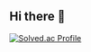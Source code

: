 ## Hi there 👋


[![Solved.ac Profile](http://mazassumnida.wtf/api/v2/generate_badge?boj=kimgo816)](https://solved.ac/kimgo816/)
